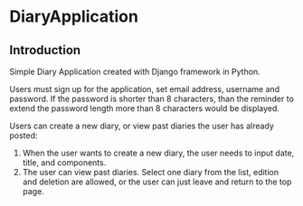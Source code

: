 # DiaryApplication

## Introduction

Simple Diary Application created with Django framework in Python.  

Users must sign up for the application, set email address, username and password.  If the password is shorter than 8 characters, than the reminder to extend the password length more than 8 characters would be displayed.  
 
Users can create a new diary, or view past diaries the user has already posted:  
 1. When the user wants to create a new diary, the user needs to input date, title, and components.
 2. The user can view past diaries. Select one diary from the list, edition and deletion are allowed, or the user can just leave and return to the top page.
 


